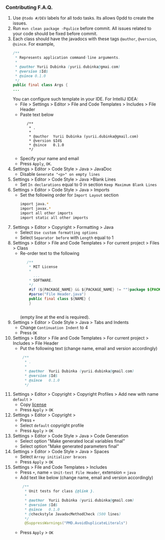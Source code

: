 ### Contributing F.A.Q.
1. Use `@todo #/DEV` labels for all todo tasks.
   Its allows 0pdd to create the issues.
2. Run `mvn clean package -Pqulice` before commit. 
   All issues related to your code should be fixed before commit.
3. Each class should have the javadocs with these tags `@author`, `@version`, `@since`.
   For example,
   ```java
   /**
    * Represents application command-line arguments.
    *
    * @author Yurii Dubinka (yurii.dubinka@gmai.com)
    * @version $Id$
    * @since 0.1.0
    */
   public final class Args {
   ...
   ```
   You can configure such template in your IDE.
   For IntelliJ IDEA:
   - File > Settings > Editor > File and Code Templates > Includes > File Header 
   - Paste text below
     ```
        /**
         * .
         * 
         * @author  Yurii Dubinka (yurii.dubinka@gmail.com)
         * @version $Id$
         * @since   0.1.0
         */
     ```
   - Specify your name and email
   - Press `Apply`, `OK`.  
4. Settings > Editor > Code Style > Java > JavaDoc
   - Disable `Generate "<p>" on empty lines`
5. Settings > Editor > Code Style > Java >Blank Lines
   - Set `In declarations` equal to 0 in section `Keep Maximum Blank Lines`
6. Settings > Editor > Code Style > Java > Imports
   - Set the following order for `Import Layout` section
     ```bash
     import java.*
     import javax.*
     import all other imports
     import static all other imports
     ```
7. Settings > Editor > Сopyright > Formatting > Java
    - Select `Use custom formatting options`
    - Select `Separator before` with `Length` equal to 1
8. Settings > Editor > File and Code Templates > For current project > Files > Class
    - Re-order text to the following
   	  ```java
         /**
          * MIT License
          *
            ...
          * SOFTWARE.
          */
          #if (${PACKAGE_NAME} && ${PACKAGE_NAME} != "")package ${PACKAGE_NAME};#end
          #parse("File Header.java")
          public final class ${NAME} {
          }
       
   	  ```
   	  (empty line at the end is required).
9. Settings > Editor > Code Style > Java > Tabs and Indents
    - Change `Continuation Indent` to 4
    - Press `OK`
10. Settings > Editor > File and Code Templates > For current project > Includes > File Header
    - Put the following text (change name, email and version accordingly)
       ```java
        /**
         * .
         * 
         * @author  Yurii Dubinka (yurii.dubinka@gmail.com)
         * @version $Id$
         * @since   0.1.0
         */
       ```
11. Settings > Editor > Copyright > Copyright Profiles > Add new with name `default` > 
     - Copy [license](../LICENSE.txt) 
     - Press `Apply` > `OK`
12. Settings > Editor > Copyright > 
     - Press `+`
     - Select `default` copyright profile
     - Press `Apply` > `OK`
13. Settings > Editor > Code Style > Java > Code Generation 
     - Select option "Make generated local variables final"
     - Select option "Make generated parameters final"
14. Settings > Editor > Code Style > Java > Spaces
     - Select `Array initializer braces`
     - Press `Apply` > `OK`
15. Settings > File and Code Templates > Includes
     - Press `+`, name = `Unit-test File Header`, extension = `java`
     - Add text like below (change name, email and version accordingly)
        ```java
         /**
          * Unit tests for class {@link }.
          * 
          * @author  Yurii Dubinka (yurii.dubinka@gmail.com)
          * @version $Id$
          * @since   0.1.0
          * @checkstyle JavadocMethodCheck (500 lines)
          */
    	  @SuppressWarnings("PMD.AvoidDuplicateLiterals")
        ```
     - Press `Apply` > `OK`
